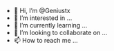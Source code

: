 - 👋 Hi, I’m @Geniustx
- 👀 I’m interested in ...
- 🌱 I’m currently learning ...
- 💞️ I’m looking to collaborate on ...
- 📫 How to reach me ...

<!---
Geniustx/Geniustx is a ✨ special ✨ repository because its `README.md` (this file) appears on your GitHub profile.
You can click the Preview link to take a look at your changes.
--->
